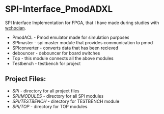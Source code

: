 # SPI-Interface_PmodADXL

SPI Interface Implementation for FPGA, that I have made during studies with [wchocian](https://github.com/wchocian).
<br>
- PmodACL - Pmod emulator made for simulation purposes
- SPImaster - spi master module that provides communication to pmod
- SPIconverter - converts data that has been recieved
- debouncer - debouncer for board switches
- Top - this module connects all the above modules
- Testbench - testbench for project


## Project Files:
- *SPI* - directory for all project files
- *SPI/MODULES* - directory for all SPI modules
- *SPI/TESTBENCH* - directory for TESTBENCH module
- *SPI/TOP* - directory for TOP modules
